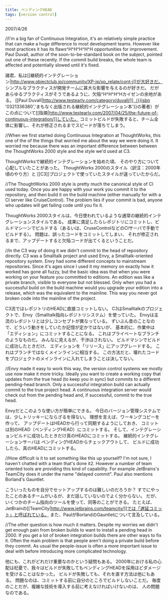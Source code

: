 ```yaml
---
title: ペンディングHEAD
tags: [version control]
---
```


2007/4/26

//I'm a big fan of Continuous Integration, it's an relatively simple practice that can make a huge difference to most development teams. However like most practices it has its flaws^H^H^H^H^H opportunities for improvement. Paul Duvall, author of the soon-to-be-standard book on the subject, pointed out one of these recently. If the commit build breaks, the whole team is affected and potentially slowed until it's fixed.

諸君、私は[[継続的インテグレーション|http://www.objectclub.jp/community/XP-jp/xp_relate/cont-j]]が大好きだ。
シンプルなプラクティスが開発チームに甚大な影響を与えるのが好きだ。
だがあらゆるプラクティスがそうであるように、欠陥^H^H^H^Hカイゼンの余地がある。
[[Paul Duvall|http://www.testearly.com/category/duvall/]]（{{isbn '0321336380','まもなく出版される継続的インテグレーション本'}}の著者）がこの点について[[指摘|http://www.testearly.com/2007/04/25/the-future-of-continuous-integration/]]していた。
コミットビルドが失敗すると、チーム全体に影響し、それが修正されるまでスピードが落ちてしまう。

//When we first started doing Continuous Integration at ThoughtWorks, this one of the of the things that worried me about the way we were doing it. It worried me because there was an important difference between between the ThoughtWorks 2000 style and the style we'd used at C3.

ThoughtWorksで継続的インテグレーションを始めた頃、
そのやり方について心配していたことがあった。
ThoughtWorks 2000のスタイル（訳注：2000年頃のやり方）と
[[C3]]プロジェクトで使っていたスタイルが違っていたからだ。

//The ThoughtWorks 2000 style is pretty much the canonical style of CI used today. Once you are happy with your work you commit it to the repository, and then build it on the build machine (either manually for with a CI server like CruiseControl). The problem lies if your commit is bad, anyone who updates will get failing code until you fix it.

ThoughtWorks 2000スタイルは、今日使われているような通常の継続的インテグレーションスタイルである。
成果に満足したらレポジトリにコミットし、ビルドマシーンでビルドする（あるいは、CruseControlなどのCIサーバで手動でビルドする）。
問題は、誤ったコードをコミットしてしまい、
それが修正されるまで、アップデートすると欠陥コードが出てくるということだ。

//In the C3 way of doing it we didn't commit to the head of repository directly. C3 was a Smalltalk project and used Envy, a Smalltalk-oriented repository system. Envy had some different concepts to mainstream repositories. Since it's ages since I used it my memory on exactly how it worked has gone all fuzzy, but the basic idea was that when you were working on your feature you committed to editions. An edition was like a private branch, visible to everyone but not blessed. Only when you had a successful build on the build machine would you upgrade your edition into a release, which was the equivalent to the mainline. This way you never got broken code into the mainline of the project.

C3流ではレポジトリのHEADに直接コミットしない。
C3はSmalltalkのプロジェクトで、Envy（Smalltalk指向レポジトリシステム）を使っていた。
Envyは主流のレポジトリとは少しコンセプトが異なっている。
ずいぶん昔のことなので、どういう動きをしていたか記憶が定かではないが、
基本的に、作業中は「エディション」にコミットすることになる。
これはプライベートなブランチのようなものだ。
みんなに見えるが、干渉はされない。
ビルドマシンでビルドに成功したときだけ、
エディションを「リリース」にアップグレードする。
これはブランチではなくメインラインに相当する。
この方法だと、壊れたコードをプロジェクトのメインラインに入れてしまうことは決してない。

//Envy made it easy to work this way, the version control systems we mostly use now make it more tricky. Ideally you want to create a working copy that updates from the true head (to keep you in sync) but commits to a different pending-head branch. Only a successful integration build can actually commit to the true project head. A continuous integration server would check out from the pending head and, if successful, commit to the true head.

Envyだとこのような使い方が簡単にできる。
今日のバージョン管理システムでは、少しトリッキーにならざるを得ない。
理想を言えば、ワーキングコピーを作って、
アップデートはHEADから行って同期するようにしておき、
コミットは別のHEAD（ペンディングHEAD）にコミットする。
そして、インテグレーションビルドに成功したときだけ真のHEADにコミットする。
継続的インテグレーションサーバは
ペンディングHEADからチェックアウトして、
ビルドに成功したら、真のHEADにコミットする。

//How difficult is it to set something like this up yourself? I'm not sure, I haven't chatted with a team that's done it2. However a number of team oriented tools are providing this kind of capability. For example JetBrains's TeamCity does it under the name "delayed commit". Paul also mentions Borland's Gauntlet.

こういったものを自分でセットアップするのは難しいのだろうか？
すでにやったことのあるチームがいるが、まだ話していないのでよく分からない。
だが、いくつかのチーム指向のツールを使って、同等のことができる。
たとえば、JetBrainの[[TeamCity|http://www.jetbrains.com/teamcity/]]では「遅延コミット」と呼ばれている。
また、PaulがBorlandのGauntletについて言及している。

//The other question is how much it matters. Despite my worries we didn't get enough pain from broken builds to want to install a pending head in 2000. If you get a lot of broken integration builds there are other ways to fix it. Often the main problem is that people aren't doing a private build before they commit. As usual the people-issue is often a more important issue to deal with before introducing more complicated technology.

他にも、これがどれだけ重要なのかという疑問もある。
2000年における私の心配は杞憂で、我々はビルドが失敗してもペンディングHEADを採用ほどダメージを受けることはなかった。
ビルドが失敗しても、それを直す方法は他にもある。
問題なのは、コミットする前に自分のところでビルドしないことだ。
毎度のことだが、複雑な技術を導入する前に考えなければいけないのは、
人の問題なのである。
